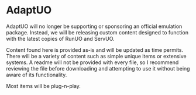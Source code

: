 AdaptUO
=======

AdaptUO will no longer be supporting or sponsoring an official emulation package. Instead, we will be releasing custom content designed to function with the latest copies of RunUO and ServUO.

Content found here is provided as-is and will be updated as time permits. There will be a variety of content such as simple unique items or extensive systems. A readme will not be provided with every file, so I recommend reviewing the file before downloading and attempting to use it without being aware of its functionality.

Most items will be plug-n-play.

